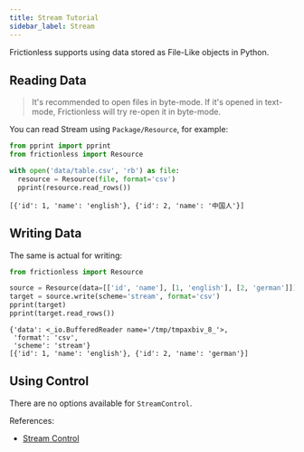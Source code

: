 ```yaml
---
title: Stream Tutorial
sidebar_label: Stream
---
```


Frictionless supports using data stored as File-Like objects in Python.

## Reading Data

> It's recommended to open files in byte-mode. If it's opened in text-mode, Frictionless will try re-open it in byte-mode.

You can read Stream using `Package/Resource`, for example:

```python goodread title="Python"
from pprint import pprint
from frictionless import Resource

with open('data/table.csv', 'rb') as file:
  resource = Resource(file, format='csv')
  pprint(resource.read_rows())
```
```
[{'id': 1, 'name': 'english'}, {'id': 2, 'name': '中国人'}]
```

## Writing Data

The same is actual for writing:

```python goodread title="Python"
from frictionless import Resource

source = Resource(data=[['id', 'name'], [1, 'english'], [2, 'german']])
target = source.write(scheme='stream', format='csv')
pprint(target)
pprint(target.read_rows())
```
```
{'data': <_io.BufferedReader name='/tmp/tmpaxbiv_8_'>,
 'format': 'csv',
 'scheme': 'stream'}
[{'id': 1, 'name': 'english'}, {'id': 2, 'name': 'german'}]
```

## Using Control

There are no options available for `StreamControl`.

References:
- [Stream Control](../../references/schemes-reference.md#stream)
